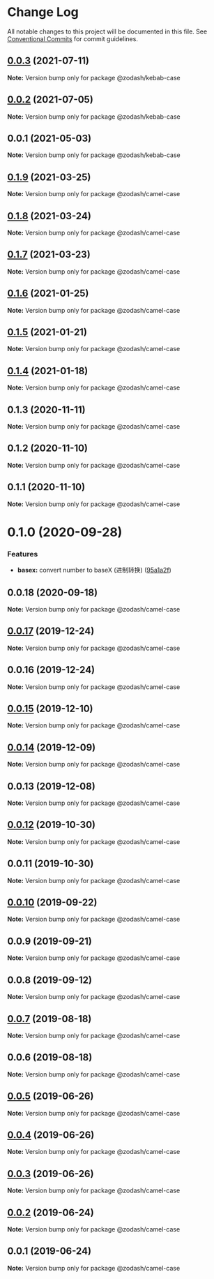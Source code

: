# Change Log

All notable changes to this project will be documented in this file.
See [Conventional Commits](https://conventionalcommits.org) for commit guidelines.

## [0.0.3](https://github.com/zcorky/zodash/compare/@zodash/kebab-case@0.0.2...@zodash/kebab-case@0.0.3) (2021-07-11)

**Note:** Version bump only for package @zodash/kebab-case





## [0.0.2](https://github.com/zcorky/zodash/compare/@zodash/kebab-case@0.0.1...@zodash/kebab-case@0.0.2) (2021-07-05)

**Note:** Version bump only for package @zodash/kebab-case





## 0.0.1 (2021-05-03)

**Note:** Version bump only for package @zodash/kebab-case





## [0.1.9](https://github.com/zcorky/zodash/compare/@zodash/camel-case@0.1.8...@zodash/camel-case@0.1.9) (2021-03-25)

**Note:** Version bump only for package @zodash/camel-case

## [0.1.8](https://github.com/zcorky/zodash/compare/@zodash/camel-case@0.1.7...@zodash/camel-case@0.1.8) (2021-03-24)

**Note:** Version bump only for package @zodash/camel-case

## [0.1.7](https://github.com/zcorky/zodash/compare/@zodash/camel-case@0.1.6...@zodash/camel-case@0.1.7) (2021-03-23)

**Note:** Version bump only for package @zodash/camel-case

## [0.1.6](https://github.com/zcorky/zodash/compare/@zodash/camel-case@0.1.5...@zodash/camel-case@0.1.6) (2021-01-25)

**Note:** Version bump only for package @zodash/camel-case

## [0.1.5](https://github.com/zcorky/zodash/compare/@zodash/camel-case@0.1.4...@zodash/camel-case@0.1.5) (2021-01-21)

**Note:** Version bump only for package @zodash/camel-case

## [0.1.4](https://github.com/zcorky/zodash/compare/@zodash/camel-case@0.1.3...@zodash/camel-case@0.1.4) (2021-01-18)

**Note:** Version bump only for package @zodash/camel-case

## 0.1.3 (2020-11-11)

**Note:** Version bump only for package @zodash/camel-case

## 0.1.2 (2020-11-10)

**Note:** Version bump only for package @zodash/camel-case

## 0.1.1 (2020-11-10)

**Note:** Version bump only for package @zodash/camel-case

# 0.1.0 (2020-09-28)

### Features

- **basex:** convert number to baseX (进制转换) ([95a1a2f](https://github.com/zcorky/zodash/commit/95a1a2f361d73de5caa3b8e297c1643e97e40983))

## 0.0.18 (2020-09-18)

**Note:** Version bump only for package @zodash/camel-case

## [0.0.17](https://github.com/zcorky/zodash/compare/@zodash/camel-case@0.0.16...@zodash/camel-case@0.0.17) (2019-12-24)

**Note:** Version bump only for package @zodash/camel-case

## 0.0.16 (2019-12-24)

**Note:** Version bump only for package @zodash/camel-case

## [0.0.15](https://github.com/zcorky/zodash/compare/@zodash/camel-case@0.0.14...@zodash/camel-case@0.0.15) (2019-12-10)

**Note:** Version bump only for package @zodash/camel-case

## [0.0.14](https://github.com/zcorky/zodash/compare/@zodash/camel-case@0.0.13...@zodash/camel-case@0.0.14) (2019-12-09)

**Note:** Version bump only for package @zodash/camel-case

## 0.0.13 (2019-12-08)

**Note:** Version bump only for package @zodash/camel-case

## [0.0.12](https://github.com/zcorky/zodash/compare/@zodash/camel-case@0.0.11...@zodash/camel-case@0.0.12) (2019-10-30)

**Note:** Version bump only for package @zodash/camel-case

## 0.0.11 (2019-10-30)

**Note:** Version bump only for package @zodash/camel-case

## [0.0.10](https://github.com/zcorky/zodash/compare/@zodash/camel-case@0.0.9...@zodash/camel-case@0.0.10) (2019-09-22)

**Note:** Version bump only for package @zodash/camel-case

## 0.0.9 (2019-09-21)

**Note:** Version bump only for package @zodash/camel-case

## 0.0.8 (2019-09-12)

**Note:** Version bump only for package @zodash/camel-case

## [0.0.7](https://github.com/zcorky/zodash/compare/@zodash/camel-case@0.0.6...@zodash/camel-case@0.0.7) (2019-08-18)

**Note:** Version bump only for package @zodash/camel-case

## 0.0.6 (2019-08-18)

**Note:** Version bump only for package @zodash/camel-case

## [0.0.5](https://github.com/zcorky/zodash/compare/@zodash/camel-case@0.0.4...@zodash/camel-case@0.0.5) (2019-06-26)

**Note:** Version bump only for package @zodash/camel-case

## [0.0.4](https://github.com/zcorky/zodash/compare/@zodash/camel-case@0.0.3...@zodash/camel-case@0.0.4) (2019-06-26)

**Note:** Version bump only for package @zodash/camel-case

## [0.0.3](https://github.com/zcorky/zodash/compare/@zodash/camel-case@0.0.2...@zodash/camel-case@0.0.3) (2019-06-26)

**Note:** Version bump only for package @zodash/camel-case

## [0.0.2](https://github.com/zcorky/zodash/compare/@zodash/camel-case@0.0.1...@zodash/camel-case@0.0.2) (2019-06-24)

**Note:** Version bump only for package @zodash/camel-case

## 0.0.1 (2019-06-24)

**Note:** Version bump only for package @zodash/camel-case
